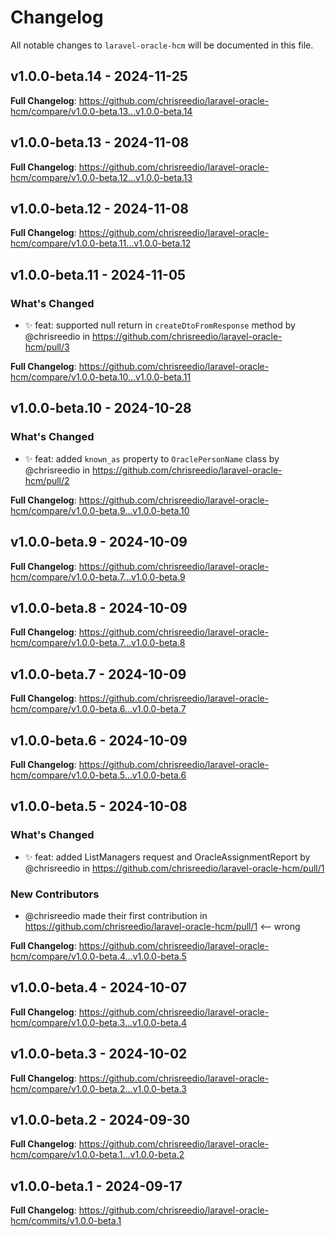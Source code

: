 # Changelog

All notable changes to `laravel-oracle-hcm` will be documented in this file.

## v1.0.0-beta.14 - 2024-11-25

**Full Changelog**: https://github.com/chrisreedio/laravel-oracle-hcm/compare/v1.0.0-beta.13...v1.0.0-beta.14

## v1.0.0-beta.13 - 2024-11-08

**Full Changelog**: https://github.com/chrisreedio/laravel-oracle-hcm/compare/v1.0.0-beta.12...v1.0.0-beta.13

## v1.0.0-beta.12 - 2024-11-08

**Full Changelog**: https://github.com/chrisreedio/laravel-oracle-hcm/compare/v1.0.0-beta.11...v1.0.0-beta.12

## v1.0.0-beta.11 - 2024-11-05

### What's Changed

* ✨ feat: supported null return in `createDtoFromResponse` method by @chrisreedio in https://github.com/chrisreedio/laravel-oracle-hcm/pull/3

**Full Changelog**: https://github.com/chrisreedio/laravel-oracle-hcm/compare/v1.0.0-beta.10...v1.0.0-beta.11

## v1.0.0-beta.10 - 2024-10-28

### What's Changed

* ✨ feat: added `known_as` property to `OraclePersonName` class by @chrisreedio in https://github.com/chrisreedio/laravel-oracle-hcm/pull/2

**Full Changelog**: https://github.com/chrisreedio/laravel-oracle-hcm/compare/v1.0.0-beta.9...v1.0.0-beta.10

## v1.0.0-beta.9 - 2024-10-09

**Full Changelog**: https://github.com/chrisreedio/laravel-oracle-hcm/compare/v1.0.0-beta.7...v1.0.0-beta.9

## v1.0.0-beta.8 - 2024-10-09

**Full Changelog**: https://github.com/chrisreedio/laravel-oracle-hcm/compare/v1.0.0-beta.7...v1.0.0-beta.8

## v1.0.0-beta.7 - 2024-10-09

**Full Changelog**: https://github.com/chrisreedio/laravel-oracle-hcm/compare/v1.0.0-beta.6...v1.0.0-beta.7

## v1.0.0-beta.6 - 2024-10-09

**Full Changelog**: https://github.com/chrisreedio/laravel-oracle-hcm/compare/v1.0.0-beta.5...v1.0.0-beta.6

## v1.0.0-beta.5 - 2024-10-08

### What's Changed

* ✨ feat: added ListManagers request and OracleAssignmentReport by @chrisreedio in https://github.com/chrisreedio/laravel-oracle-hcm/pull/1

### New Contributors

* @chrisreedio made their first contribution in https://github.com/chrisreedio/laravel-oracle-hcm/pull/1 <-- wrong

**Full Changelog**: https://github.com/chrisreedio/laravel-oracle-hcm/compare/v1.0.0-beta.4...v1.0.0-beta.5

## v1.0.0-beta.4 - 2024-10-07

**Full Changelog**: https://github.com/chrisreedio/laravel-oracle-hcm/compare/v1.0.0-beta.3...v1.0.0-beta.4

## v1.0.0-beta.3 - 2024-10-02

**Full Changelog**: https://github.com/chrisreedio/laravel-oracle-hcm/compare/v1.0.0-beta.2...v1.0.0-beta.3

## v1.0.0-beta.2 - 2024-09-30

**Full Changelog**: https://github.com/chrisreedio/laravel-oracle-hcm/compare/v1.0.0-beta.1...v1.0.0-beta.2

## v1.0.0-beta.1 - 2024-09-17

**Full Changelog**: https://github.com/chrisreedio/laravel-oracle-hcm/commits/v1.0.0-beta.1
